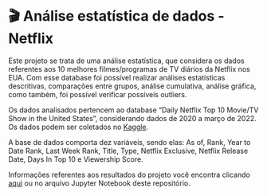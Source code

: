 # :clapper: Análise estatística de dados - Netflix
Este projeto se trata de uma análise estatística, que considera os dados referentes aos 10 melhores filmes/programas de TV diários da Netflix nos EUA. Com esse database foi possível realizar análises estatísticas descritivas, comparações entre grupos, análise cumulativa, análise gráfica, como também, foi possível verificar possíveis outliers.

Os dados analisados pertencem ao database “Daily Netflix Top 10 Movie/TV Show in the United States”, considerando dados de 2020 a março de 2022. Os dados podem ser coletados no [Kaggle](https://www.kaggle.com/prasertk/netflix-daily-top-10-in-us).

A base de dados comporta dez variáveis, sendo elas:  As of, Rank, Year to Date Rank, Last Week Rank, Title, Type, Netflix Exclusive, Netflix Release Date, Days In Top 10 e Viewership Score.

Informações referentes aos resultados do projeto você encontra clicando [aqui](https://allisson-santos-curriculo.notion.site/An-lise-estat-stica-de-dados-melhores-filmes-s-ries-da-Netflix-ad2136edad4a4d2da7020e43adc01eec) ou no arquivo Jupyter Notebook deste repositório.
